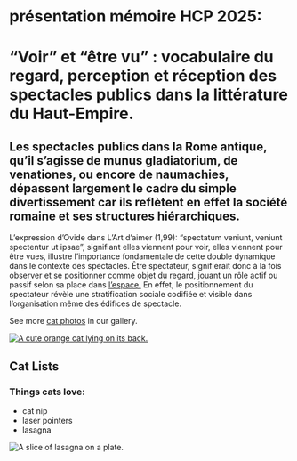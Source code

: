 # présentation mémoire HCP 2025:
<html>
  <body>
    <main>
      <h1>“Voir” et “être vu” : vocabulaire du regard, perception et réception des spectacles publics dans la littérature du Haut-Empire.</h1>
      <section>
        <h2>Les spectacles publics dans la Rome antique, qu’il s’agisse de munus gladiatorium, de venationes, ou encore de naumachies, dépassent largement le cadre du simple divertissement car ils reflètent en effet la société romaine et ses structures hiérarchiques.</h2>
        <p>L’expression d’Ovide dans L’Art d’aimer (1,99): “spectatum veniunt, veniunt spectentur ut ipsae”, signifiant elles viennent pour voir, elles viennent pour être vues,  illustre l’importance fondamentale de cette double dynamique dans le contexte des spectacles. Être spectateur, signifierait donc à la fois observer et se positionner comme objet du regard, jouant un rôle actif ou passif selon sa place dans <a href="https://ibb.co/bRn0pRs">l’espace.</a> En effet, le positionnement du spectateur révèle une stratification sociale codifiée et visible dans l’organisation même des édifices de spectacle.</p>
        <p>See more <a target="_blank" href="https://freecatphotoapp.com">cat photos</a> in our gallery.</p>
        <a href="https://freecatphotoapp.com"><img src="https://cdn.freecodecamp.org/curriculum/cat-photo-app/relaxing-cat.jpg" alt="A cute orange cat lying on its back."></a>
      </section>
      <section>
        <h2>Cat Lists</h2>
        <h3>Things cats love:</h3>
        <ul>
          <li>cat nip</li>
          <li>laser pointers</li>
          <li>lasagna</li>
        </ul>
        <img src="https://cdn.freecodecamp.org/curriculum/cat-photo-app/lasagna.jpg" alt="A slice of lasagna on a plate.">
      </section>
    </main>
  </body>
</html>
